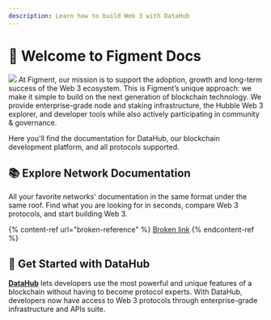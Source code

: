 ```yaml
---
description: Learn how to build Web 3 with DataHub
---
```


# 👋 Welcome to Figment Docs

![](<.gitbook/assets/vhhp1wL4\_400x400 (1).jpg>) At Figment, our mission is to support the adoption, growth and long-term success of the Web 3 ecosystem. This is Figment’s unique approach: we make it simple to build on the next generation of blockchain technology. We provide enterprise-grade node and staking infrastructure, the Hubble Web 3 explorer, and developer tools while also actively participating in community & governance.

Here you'll find the documentation for DataHub, our blockchain development platform, and all protocols supported.&#x20;

## 📚 Explore Network Documentation

All your favorite networks' documentation in the same format under the same roof. Find what you are looking for in seconds, compare Web 3 protocols, and start building Web 3.

{% content-ref url="broken-reference" %}
[Broken link](broken-reference)
{% endcontent-ref %}

## 🏁 **Get Started with DataHub**

[**DataHub**](https://datahub.figment.io/sign\_up) lets developers use the most powerful and unique features of a blockchain without having to become protocol experts. With DataHub, developers now have access to Web 3 protocols through enterprise-grade infrastructure and APIs suite.
